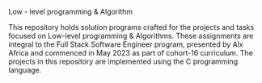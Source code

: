 Low - level programming & Algorithm

This repository holds solution programs crafted for the projects and tasks focused on Low-level programming & Algorithms. These assignments are integral to the Full Stack Software Engineer program, presented by Alx Africa and commenced in May 2023 as part of cohort-16 curriculum. The projects in this repository are implemented using the C programming language.
